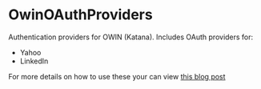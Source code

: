 OwinOAuthProviders
==================
Authentication providers for OWIN (Katana).  Includes OAuth providers for:
- Yahoo
- LinkedIn

For more details on how to use these your can view [this blog post](http://www.beabigrockstar.com/introducing-the-yahoo-linkedin-oauth-security-providers-for-owin)
